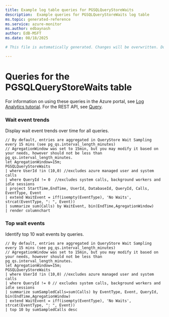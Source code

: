 ```yaml
---
title: Example log table queries for PGSQLQueryStoreWaits
description:  Example queries for PGSQLQueryStoreWaits log table
ms.topic: generated-reference
ms.service: azure-monitor
ms.author: edbaynash
author: EdB-MSFT
ms.date: 08/18/2025

# This file is automatically generated. Changes will be overwritten. Do not change this file directly. 

---
```


# Queries for the PGSQLQueryStoreWaits table

For information on using these queries in the Azure portal, see [Log Analytics tutorial](/azure/azure-monitor/logs/log-analytics-tutorial). For the REST API, see [Query](/rest/api/loganalytics/query).


### Wait event trends  


Display wait event trends over time for all queries.  

```query
// By default, entries are aggregated in QueryStore Wait Sampling every 15 mins (see pg_qs.interval_length_minutes)
// AgregationWindow was set to 15min, but you may modify it based on your needs, however should not be less than pg_qs.interval_length_minutes. 
let AgregationWindow=15m;
PGSQLQueryStoreWaits
| where UserId !in (10,0) //excludes azure managed user and system calls
| where QueryId != 0  //excludes system calls, background workers and idle sessions
| project StartTime,EndTime, UserId, DatabaseId, QueryId, Calls, EventType, Event
| extend WaitEvent = iff(isempty(EventType), 'No Waits', strcat(EventType, ": ", Event))
| summarize sum(Calls) by WaitEvent, bin(EndTime,AgregationWindow)
| render columnchart
```



### Top wait events  


Identify top 10 wait events by queries.  

```query
// By default, entries are aggregated in QueryStore Wait Sampling every 15 mins (see pg_qs.interval_length_minutes)
// AgregationWindow was set to 15min, but you may modify it based on your needs, however should not be less than pg_qs.interval_length_minutes. 
let AgregationWindow=15m;
PGSQLQueryStoreWaits
| where UserId !in (10,0) //excludes azure managed user and system calls
| where QueryId != 0 // excludes system calls, background workers and idle sessions
| summarize sumSampledCalls=sum(Calls) by EventType, Event, QueryId, bin(EndTime,AgregationWindow)
| extend WaitEvent = iff(isempty(EventType), 'No Waits', strcat(EventType, ": ", Event))
| top 10 by sumSampledCalls desc 
```

